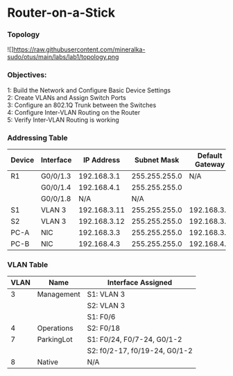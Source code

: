 # Router-on-a-Stick

### Topology
![]https://raw.githubusercontent.com/mineralka-sudo/otus/main/labs/lab1/topology.png

### Objectives:
1: Build the Network and Configure Basic Device Settings  
2: Create VLANs and Assign Switch Ports  
3: Configure an 802.1Q Trunk between the Switches  
4: Configure Inter-VLAN Routing on the Router  
5: Verify Inter-VLAN Routing is working  

### Addressing Table
| Device | Interface | IP Address   | Subnet Mask   | Default Gateway |
|--------|-----------|--------------|---------------|-----------------|
| R1     | G0/0/1.3  | 192.168.3.1  | 255.255.255.0 | N/A             |
|        | G0/0/1.4  | 192.168.4.1  | 255.255.255.0 |                 |
|        | G0/0/1.8  | N/A          | N/A           |                 |
| S1     | VLAN 3    | 192.168.3.11 | 255.255.255.0 | 192.168.3.1     |
| S2     | VLAN 3    | 192.168.3.12 | 255.255.255.0 | 192.168.3.1     |
| PC-A   | NIC       | 192.168.3.3  | 255.255.255.0 | 192.168.3.1     |
| PC-B   | NIC       | 192.168.4.3  | 255.255.255.0 | 192.168.4.1     |

### VLAN Table
| VLAN | Name       | Interface Assigned            |
|------|------------|-------------------------------|
| 3    | Management | S1: VLAN 3                    |
|      |            | S2: VLAN 3                    |
|      |            | S1: F0/6                      |
| 4    | Operations | S2: F0/18                     |
| 7    | ParkingLot | S1: F0/24, F0/7-24, G0/1-2    |
|      |            | S2: f0/2-17, f0/19-24, G0/1-2 |
| 8    | Native     | N/A                           |
